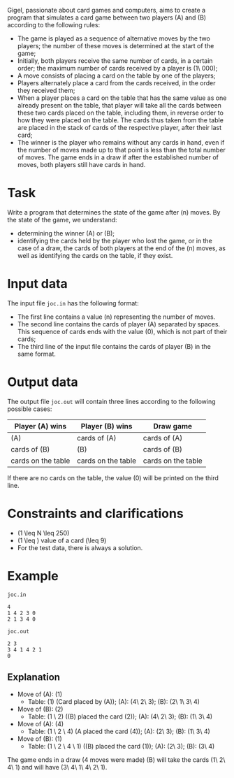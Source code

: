 Gigel, passionate about card games and computers, aims to create a program that simulates a card game between two players \(A\) and \(B\) according to the following rules:
* The game is played as a sequence of alternative moves by the two players; the number of these moves is determined at the start of the game;
* Initially, both players receive the same number of cards, in a certain order; the maximum number of cards received by a player is \(1\ 000\);
* A move consists of placing a card on the table by one of the players;
* Players alternately place a card from the cards received, in the order they received them;
* When a player places a card on the table that has the same value as one already present on the table, that player will take all the cards between these two cards placed on the table, including them, in reverse order to how they were placed on the table. The cards thus taken from the table are placed in the stack of cards of the respective player, after their last card;
* The winner is the player who remains without any cards in hand, even if the number of moves made up to that point is less than the total number of moves. The game ends in a draw if after the established number of moves, both players still have cards in hand.

# Task

Write a program that determines the state of the game after \(n\) moves. By the state of the game, we understand:
* determining the winner \(A\) or \(B\);
* identifying the cards held by the player who lost the game, or in the case of a draw, the cards of both players at the end of the \(n\) moves, as well as identifying the cards on the table, if they exist.


# Input data

The input file `joc.in` has the following format:
* The first line contains a value \(n\) representing the number of moves.
* The second line contains the cards of player \(A\) separated by spaces. This sequence of cards ends with the value \(0\), which is not part of their cards;
* The third line of the input file contains the cards of player \(B\) in the same format.


# Output data

The output file `joc.out` will contain three lines according to the following possible cases:


|Player \(A\) wins|Player \(B\) wins|Draw game|
|--------|--------|--------|
|\(A\)|cards of \(A\)|cards of \(A\)|
|cards of \(B\)|\(B\)|cards of \(B\)|
|cards on the table|cards on the table|cards on the table|

If there are no cards on the table, the value \(0\) will be printed on the third line.


# Constraints and clarifications

* \(1 \leq N \leq 250\)
* \(1 \leq \) value of a card \(\leq 9\)
* For the test data, there is always a solution.

# Example

`joc.in`
```
4 
1 4 2 3 0
2 1 3 4 0
```

`joc.out`
```
2 3
3 4 1 4 2 1
0
```

## Explanation

* Move of \(A\): \(1\)
    * Table: \(1\) (Card placed by \(A\)); \(A\): \(4\ 2\ 3\); \(B\): \(2\ 1\ 3\ 4\)
* Move of \(B\): \(2\)
    * Table: \(1 \ 2\) (\(B\) placed the card \(2\)); \(A\): \(4\ 2\ 3\); \(B\): \(1\ 3\ 4\)
* Move of \(A\): \(4\)
    * Table: \(1 \ 2 \ 4\) (A placed the card \(4\)); \(A\): \(2\ 3\); \(B\): \(1\ 3\ 4\)
* Move of \(B\): \(1\)
    * Table: \(1 \ 2 \ 4 \ 1\) (\(B\) placed the card \(1\)); \(A\): \(2\ 3\); \(B\): \(3\ 4\)

The game ends in a draw (4 moves were made) \(B\) will take the cards \(1\ 2\ 4\ 1\) and will have \(3\ 4\ 1\ 4\ 2\ 1\).